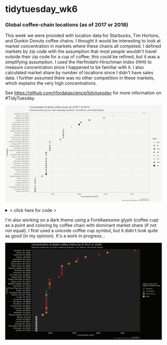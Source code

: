 # tidytuesday_wk6
### Global coffee-chain locations (as of 2017 or 2018)

This week we were provided with location data for Starbucks, Tim Hortons, and Dunkin Donuts coffee chains. I thought it would be interesting to look at market concentration in markets where these chains all competed. I defined markets by zip code with the assumption that most people wouldn't travel outside their zip code for a cup of coffee; this could be refined, but it was a simplifying assumption. I used the Herfindahl-Hirschman Index (HHI) to measure concentration since I happened to be familiar with it. I also calculated market share by number of locations since I didn't have sales data. I further assumed there was no other competition in these markets, which explains the very high concentrations. 



See https://github.com/rfordatascience/tidytuesday for more information on #TidyTuesday.


![chart](concentration.jpg)

<details>
  <summary> < click here for code > 
  </summary>
    <p>
      <a img = code.png></a>
    </p>
</details>



I'm also working on a dark theme using a FontAwesome glyph (coffee cup) as a point and coloring by coffee chain with dominant market share (if not not equal). I first used a unicode coffee cup symbol, but it didn't look quite as good (in my opinion). It's a work in progress...

![work_in_progress...](concentration_dark_2.jpg)
